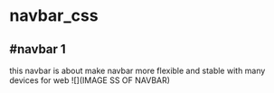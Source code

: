 # navbar_css

#navbar 1
---
this navbar is about make navbar more flexible and stable with many devices for web
![](IMAGE SS OF NAVBAR)

